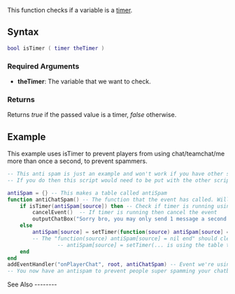 This function checks if a variable is a [timer](/timer.md "wikilink").

Syntax
------

``` lua
bool isTimer ( timer theTimer )
```

### Required Arguments

-   **theTimer**: The variable that we want to check.

### Returns

Returns *true* if the passed value is a timer, *false* otherwise.

Example
-------

<section name="Server" class="server" show="true">
This example uses isTimer to prevent players from using chat/teamchat/me more than once a second, to prevent spammers.

``` lua
-- This anti spam is just an example and won't work if you have other scripts and game modes which manipulate chat,
-- If you do then this script would need to be put with the other script/gamemode that handles chat else cancelEvent() won't work.

antiSpam = {} -- This makes a table called antiSpam
function antiChatSpam() -- The function that the event has called. Will stop all mainchat/teamchat/me spam.
    if isTimer(antiSpam[source]) then -- Check if timer is running using isTimer (this is an example of its use and all)
        cancelEvent()  -- If timer is running then cancel the event
        outputChatBox("Sorry bro, you may only send 1 message a second to prevent spam.", source, 255, 255, 0) -- Message to player
    else
        antiSpam[source] = setTimer(function(source) antiSpam[source] = nil end, 1000, 1, source) -- Timer lasting 1 second.
        -- The "function(source) antiSpam[source] = nil end" should clear the player from table after 1 second so he can chat again. 
                -- antiSpam[source] = setTimer(... is using the table to bind that player to the timer.
    end
end
addEventHandler("onPlayerChat", root, antiChatSpam) -- Event we're using, don't waste your time with getRootElement() (root is the same)
-- You now have an antispam to prevent people super spamming your chatbox!
```

</section>
See Also
--------

